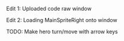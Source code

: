 Edit 1: Uploaded code raw window

Edit 2: Loading MainSpriteRight onto window 

TODO: Make hero turn/move with arrow keys
